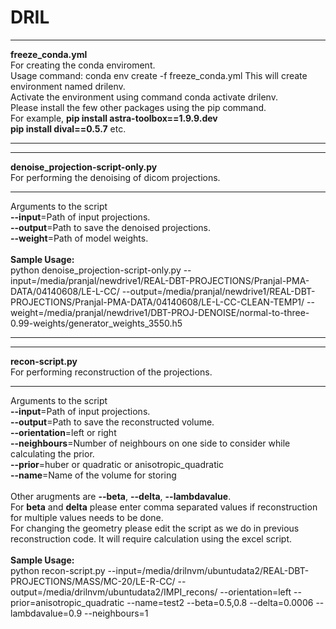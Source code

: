 # DRIL
___________________________________
**freeze_conda.yml**<br>
For creating the conda enviroment.<br>
Usage command: conda env create -f freeze_conda.yml
This will create environment named drilenv.<br>
Activate the environment using command conda activate drilenv.<br>
Please install the few other packages using the pip command.<br>
For example, **pip install astra-toolbox==1.9.9.dev**<br>
**pip install dival==0.5.7** etc.
___________________________________

___________________________________
**denoise_projection-script-only.py**<br>
For performing the denoising of dicom projections.
___________________________________

Arguments to the script<br>
**--input**=Path of input projections.<br>
**--output**=Path to save the denoised projections.<br>
**--weight**=Path of model weights.<br>
<br>
**Sample Usage:**<br>
python denoise_projection-script-only.py --input=/media/pranjal/newdrive1/REAL-DBT-PROJECTIONS/Pranjal-PMA-DATA/04140608/LE-L-CC/ --output=/media/pranjal/newdrive1/REAL-DBT-PROJECTIONS/Pranjal-PMA-DATA/04140608/LE-L-CC-CLEAN-TEMP1/ --weight=/media/pranjal/newdrive1/DBT-PROJ-DENOISE/normal-to-three-0.99-weights/generator_weights_3550.h5
___________________________________
___________________________________
**recon-script.py**<br>
For performing reconstruction of the projections.
___________________________________
Arguments to the script<br>
**--input**=Path of input projections.<br>
**--output**=Path to save the reconstructed volume.<br>
**--orientation**=left or right<br> 
**--neighbours**=Number of neighbours on one side to consider while calculating the prior.<br>
**--prior**=huber or quadratic or anisotropic_quadratic<br>
**--name**=Name of the volume for storing<br><br>
Other arugments are **--beta**, **--delta**, **--lambdavalue**.<br>
For **beta** and **delta** please enter comma separated values if reconstruction for multiple values needs to be done.<br>
For changing the geometry please edit the script as we do in previous reconstruction code. It will require calculation using the excel script.
<br><br>
**Sample Usage:**<br>
python recon-script.py --input=/media/drilnvm/ubuntudata2/REAL-DBT-PROJECTIONS/MASS/MC-20/LE-R-CC/ --output=/media/drilnvm/ubuntudata2/IMPI_recons/ --orientation=left --prior=anisotropic_quadratic --name=test2 --beta=0.5,0.8 --delta=0.0006 --lambdavalue=0.9 --neighbours=1
